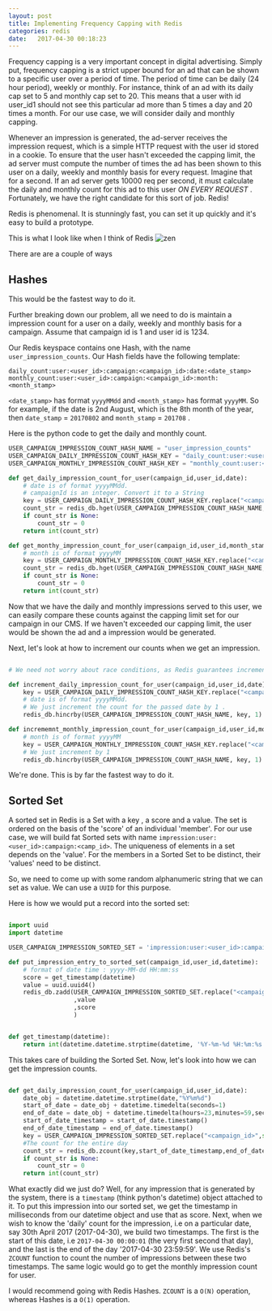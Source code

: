 ```yaml
---
layout: post
title: Implementing Frequency Capping with Redis
categories: redis
date:   2017-04-30 00:18:23 
---
```



Frequency capping is a very important concept in digital advertising. Simply put, frequency capping is a strict upper bound for an ad that can be shown to a specific user over a period of time. The period of time can be daily (24 hour period), weekly or monthly. For instance, think of an ad with its daily cap set to 5 and monthly cap set to 20. This means that a user with id user_id1 should not see this particular ad more than 5 times a day and 20 times a month. For our use case, we will consider daily and monthly capping.

Whenever an impression is generated, the ad-server receives the impression request, which is a simple HTTP request with the user id stored in a cookie. To ensure that the user hasn't exceeded the capping limit, the ad server must compute the number of times the ad has been shown to this user on a daily, weekly and monthly basis for every request. Imagine that for a second. If an ad server gets 10000 req per second, it must calculate the daily and monthly count for this ad to this user <em> ON EVERY REQUEST 
</em>. Fortunately, we have the right candidate for this sort of job. Redis!

Redis is phenomenal. It is stunningly fast, you can set it up quickly and it's easy to build a prototype. 

This is what I look like when I think of Redis
![zen](https://cloud.githubusercontent.com/assets/7692552/25563041/d22fc026-2db0-11e7-9757-78c4d4d498f6.jpeg)

There are are a couple of ways

## Hashes

This would be the fastest way to do it. 

Further breaking down our problem, all we need to do is maintain a impression count for a user on a daily, weekly and monthly basis for a campaign. Assume that campaign id is 1 and user id is 1234. 

Our Redis keyspace contains one Hash, with the name `user_impression_counts`. Our Hash fields have the following template:

```
daily_count:user:<user_id>:campaign:<campaign_id>:date:<date_stamp>
monthly_count:user:<user_id>:campaign:<campaign_id>:month:<month_stamp>
```

`<date_stamp>` has format `yyyyMMdd` and `<month_stamp>` has format `yyyyMM`. So for example, if the date is 2nd August, which is the 8th month of the year, then `date_stamp` = `20170802` and `month_stamp` = `201708` .

Here is the python code to get the daily and monthly count.

```python
USER_CAMPAIGN_IMPRESSION_COUNT_HASH_NAME = "user_impression_counts"
USER_CAMPAIGN_DAILY_IMPRESSION_COUNT_HASH_KEY = "daily_count:user:<user_id>:campaign:<campaign_id>:date:<date_stamp>"
USER_CAMPAIGN_MONTHLY_IMPRESSION_COUNT_HASH_KEY = "monthly_count:user:<user_id>:campaign:<campaign_id>:date:<month_stamp>"

def get_daily_impression_count_for_user(campaign_id,user_id,date):
    # date is of format yyyyMMdd.
    # campaignId is an integer. Convert it to a String
    key = USER_CAMPAIGN_DAILY_IMPRESSION_COUNT_HASH_KEY.replace("<campaign_id>",str(campaign_id)).replace("<user_id>",user_id).replace("<date_stamp>",date)
    count_str = redis_db.hget(USER_CAMPAIGN_IMPRESSION_COUNT_HASH_NAME,key)
    if count_str is None:
        count_str = 0
    return int(count_str)

def get_monthy_impression_count_for_user(campaign_id,user_id,month_stamp):
    # month is of format yyyyMM
    key = USER_CAMPAIGN_MONTHLY_IMPRESSION_COUNT_HASH_KEY.replace("<campaign_id>",campaign_id).replace("<user_id>",user_id).replace("<month_stamp>",month_stamp)
    count_str = redis_db.hget(USER_CAMPAIGN_IMPRESSION_COUNT_HASH_NAME,key)
    if count_str is None:
        count_str = 0
    return int(count_str)

```


Now that we have the daily and monthly impressions served to this user, we can easily compare these counts against the capping limit set for our campaign in our CMS. If we haven't exceeded our capping limit, the user would be shown the ad and a impression would be generated.

Next, let's look at how to increment our counts when we get an impression.

```python

# We need not worry about race conditions, as Redis guarantees increments to be an Atomic operation.

def increment_daily_impression_count_for_user(campaign_id,user_id,date):
    key = USER_CAMPAIGN_DAILY_IMPRESSION_COUNT_HASH_KEY.replace("<campaign_id>",str(campaign_id)).replace("<user_id>",user_id).replace("<date_stamp>",date)
    # date is of format yyyyMMdd.
    # We just increment the count for the passed date by 1 .
    redis_db.hincrby(USER_CAMPAIGN_IMPRESSION_COUNT_HASH_NAME, key, 1)

def incrememnt_monthly_impression_count_for_user(campaign_id,user_id,month_stamp):
    # month is of format yyyyMM
    key = USER_CAMPAIGN_MONTHLY_IMPRESSION_COUNT_HASH_KEY.replace("<campaign_id>",str(campaign_id)).replace("<user_id>",user_id).replace("<month_stamp>",month_stamp)
    # We just increment by 1
    redis_db.hincrby(USER_CAMPAIGN_IMPRESSION_COUNT_HASH_NAME, key, 1) 

```


We're done. This is by far the fastest way to do it.

## Sorted Set

A sorted set in Redis is a Set with a key , a score and a value. The set is ordered on the basis of the 'score' of an individual 'member'. For our use case, we will build fat Sorted sets with name `impression:user:<user_id>:campaign:<camp_id>`. The uniqueness of elements in a set depends on the 'value'. For the members in a Sorted Set to be distinct, their 'values' need to be distinct.

So, we need to come up with some random alphanumeric string that we can set as value. We can use a `UUID` for this purpose.

Here is how we would put a record into the sorted set:

```python

import uuid
import datetime

USER_CAMPAIGN_IMPRESSION_SORTED_SET = 'impression:user:<user_id>:campaign:<campaign_id>'

def put_impression_entry_to_sorted_set(campaign_id,user_id,datetime):
    # format of date time : yyyy-MM-dd HH:mm:ss
    score = get_timestamp(datetime)
    value = uuid.uuid4()
    redis_db.zadd(USER_CAMPAIGN_IMPRESSION_SORTED_SET.replace("<campaign_id>", str(campaign_id)).replace("<user_id>",user_id)
                  ,value
                  ,score
                  )


def get_timestamp(datetime):
    return int(datetime.datetime.strptime(datetime, '%Y-%m-%d %H:%m:%s'))

```

This takes care of building the Sorted Set. Now, let's look into how we can get the impression counts.


```python

def get_daily_impression_count_for_user(campaign_id,user_id,date):
    date_obj = datetime.datetime.strptime(date,"%Y%m%d")
    start_of_date = date_obj + datetime.timedelta(seconds=1)
    end_of_date = date_obj + datetime.timedelta(hours=23,minutes=59,seconds=59)
    start_of_date_timestamp = start_of_date.timestamp()
    end_of_date_timestamp = end_of_date.timestamp()
    key = USER_CAMPAIGN_IMPRESSION_SORTED_SET.replace("<campaign_id>",str(campaign_id)).replace("<user_id>",user_id)
    #The count for the entire day
    count_str = redis_db.zcount(key,start_of_date_timestamp,end_of_date_timestamp)
    if count_str is None:
        count_str = 0
    return int(count_str)

```

What exactly did we just do? Well, for any impression that is generated by the system, there is a `timestamp` (think python's datetime) object attached to it. To put this impression into our sorted set, we get the timestamp in milliseconds from our datetime object and use that as score.
Next, when we wish to know the 'daily' count for the impression, i.e on a particular date, say 30th April 2017 (2017-04-30), we build two timestamps. The first is the start of this date, i.e `2017-04-30 00:00:01` (the very first second that day), and the last is the end of the day '2017-04-30 23:59:59'. We use Redis's `ZCOUNT` function to count the number of impressions between these two timestamps.
The same logic would go to get the monthly impression count for user. 

I would recommend going with Redis Hashes. `ZCOUNT` is a `O(N)` operation, whereas Hashes is a `O(1)` operation. 


